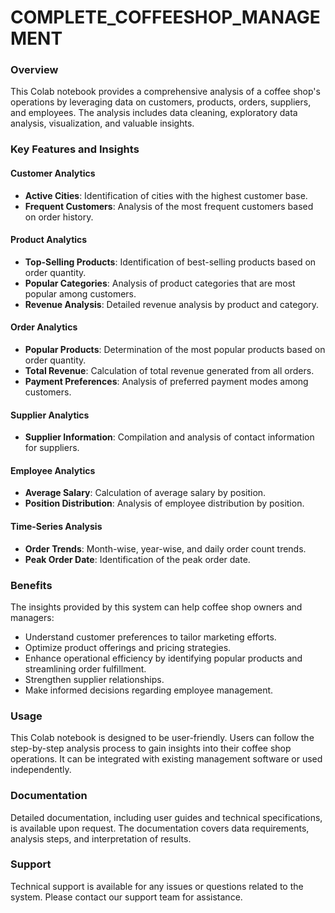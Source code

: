 # COMPLETE_COFFEESHOP_MANAGEMENT


### Overview

This Colab notebook provides a comprehensive analysis of a coffee shop's operations by leveraging data on customers, products, orders, suppliers, and employees. The analysis includes data cleaning, exploratory data analysis, visualization, and valuable insights.

### Key Features and Insights

#### Customer Analytics
- **Active Cities**: Identification of cities with the highest customer base.
- **Frequent Customers**: Analysis of the most frequent customers based on order history.

#### Product Analytics
- **Top-Selling Products**: Identification of best-selling products based on order quantity.
- **Popular Categories**: Analysis of product categories that are most popular among customers.
- **Revenue Analysis**: Detailed revenue analysis by product and category.

#### Order Analytics
- **Popular Products**: Determination of the most popular products based on order quantity.
- **Total Revenue**: Calculation of total revenue generated from all orders.
- **Payment Preferences**: Analysis of preferred payment modes among customers.

#### Supplier Analytics
- **Supplier Information**: Compilation and analysis of contact information for suppliers.

#### Employee Analytics
- **Average Salary**: Calculation of average salary by position.
- **Position Distribution**: Analysis of employee distribution by position.

#### Time-Series Analysis
- **Order Trends**: Month-wise, year-wise, and daily order count trends.
- **Peak Order Date**: Identification of the peak order date.

### Benefits

The insights provided by this system can help coffee shop owners and managers:

- Understand customer preferences to tailor marketing efforts.
- Optimize product offerings and pricing strategies.
- Enhance operational efficiency by identifying popular products and streamlining order fulfillment.
- Strengthen supplier relationships.
- Make informed decisions regarding employee management.

### Usage

This Colab notebook is designed to be user-friendly. Users can follow the step-by-step analysis process to gain insights into their coffee shop operations. It can be integrated with existing management software or used independently.

### Documentation

Detailed documentation, including user guides and technical specifications, is available upon request. The documentation covers data requirements, analysis steps, and interpretation of results.

### Support

Technical support is available for any issues or questions related to the system. Please contact our support team for assistance.


